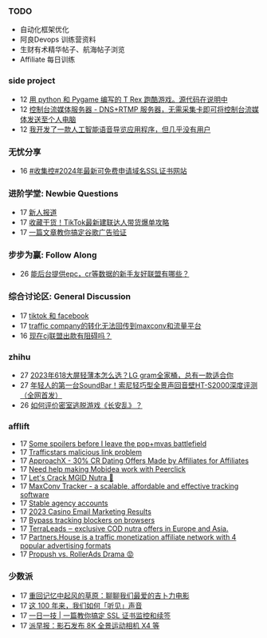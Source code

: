 ### TODO
-  自动化框架优化
-  阿良Devops 训练营资料
-  生财有术精华帖子、航海帖子浏览
-  Affiliate 每日训练

### side project
<!-- sideproject:START -->
-  12 [用 python 和 Pygame 编写的 T Rex 跑酷游戏。源代码在说明中](https://www.youtube.com/watch?v=pZySIXSelCA)
-  12 [控制台流媒体服务器 - DNS+RTMP 服务器，无需采集卡即可将控制台流媒体发送至个人电脑](https://github.com/Aioros/console-streaming-server)
-  12 [我开发了一款人工智能语音导览应用程序，但几乎没有用户](https://www.reddit.com/r/SideProject/comments/18gpp0e/ive_built_an_ai_audio_tour_app_but_have_almost_no/)<!-- sideproject:END -->


### 无忧分享
<!-- ruyo:START -->
-  16 [#收集控#2024年最新可免费申请域名SSL证书网站](https://51.ruyo.net/18485.html)<!-- ruyo:END -->

### 进阶学堂: Newbie Questions
<!-- advertcn1:START -->
-  17 [新人报道](https://www.advertcn.com/thread-114719-1-1.html)
-  17 [收藏干货！TikTok最新建联达人带货爆单攻略](https://www.advertcn.com/thread-114716-1-1.html)
-  17 [一篇文章教你搞定谷歌广告验证](https://www.advertcn.com/thread-114713-1-1.html)<!-- advertcn1:END -->

### 步步为赢: Follow Along
<!-- advertcn2:START -->
-  26 [能后台提供epc，cr等数据的新手友好联盟有哪些？](https://www.advertcn.com/thread-114470-1-1.html)<!-- advertcn2:END -->

### 综合讨论区: General Discussion
<!-- advertcn3:START -->
-  17 [tiktok 和 facebook](https://www.advertcn.com/thread-114722-1-1.html)
-  17 [traffic company的转化无法回传到maxconv和流量平台](https://www.advertcn.com/thread-114711-1-1.html)
-  16 [现在cj联盟出款有阻碍吗？](https://www.advertcn.com/thread-114709-1-1.html)<!-- advertcn3:END -->


### zhihu
<!-- zhihu:START -->
-  27 [2023年618大屏轻薄本怎么选？LG gram全家桶，总有一款适合你](http://zhuanlan.zhihu.com/p/632641888?utm_campaign=rss&utm_medium=rss&utm_source=rss&utm_content=title)
-  27 [年轻人的第一台SoundBar！索尼轻巧型全景声回音壁HT-S2000深度评测（全网首发）](http://zhuanlan.zhihu.com/p/630990296?utm_campaign=rss&utm_medium=rss&utm_source=rss&utm_content=title)
-  26 [如何评价密室逃脱游戏《长安乱》？](http://www.zhihu.com/question/563950552/answer/3045961312?utm_campaign=rss&utm_medium=rss&utm_source=rss&utm_content=title)<!-- zhihu:END -->

### afflift
<!-- afflift:START -->
-  17 [Some spoilers before I leave the pop+mvas battlefield](https://afflift.com/f/threads/some-spoilers-before-i-leave-the-pop-mvas-battlefield.12992/)
-  17 [Trafficstars malicious link problem](https://afflift.com/f/threads/trafficstars-malicious-link-problem.12966/)
-  17 [ApproachX - 30% CR Dating Offers Made by Affiliates for Affiliates](https://afflift.com/f/threads/approachx-30-cr-dating-offers-made-by-affiliates-for-affiliates.9381/)
-  17 [Need help making Mobidea work with Peerclick](https://afflift.com/f/threads/need-help-making-mobidea-work-with-peerclick.10009/)
-  17 [Let&#39;s Crack MGID Nutra 🚀](https://afflift.com/f/threads/lets-crack-mgid-nutra-%F0%9F%9A%80.12967/)
-  17 [MaxConv Tracker - a scalable, affordable and effective tracking software](https://afflift.com/f/threads/maxconv-tracker-a-scalable-affordable-and-effective-tracking-software.9941/)
-  17 [Stable agency accounts](https://afflift.com/f/threads/stable-agency-accounts.12994/)
-  17 [2023 Casino Email Marketing Results](https://afflift.com/f/threads/2023-casino-email-marketing-results.12465/)
-  17 [Bypass tracking blockers on browsers](https://afflift.com/f/threads/bypass-tracking-blockers-on-browsers.12993/)
-  17 [TerraLeads ‒ exclusive COD nutra offers in Europe and Asia.](https://afflift.com/f/threads/terraleads-%E2%80%92-exclusive-cod-nutra-offers-in-europe-and-asia.3287/)
-  17 [Partners.House is a traffic monetization affiliate network with 4 popular advertising formats](https://afflift.com/f/threads/partners-house-is-a-traffic-monetization-affiliate-network-with-4-popular-advertising-formats.12128/)
-  17 [Propush vs. RollerAds Drama 😡](https://afflift.com/f/threads/propush-vs-rollerads-drama-%F0%9F%98%A1.12983/)<!-- afflift:END -->

### 少数派
<!-- sspai:START -->
-  17 [重回记忆中起风的草原：聊聊我们最爱的吉卜力电影](https://sspai.com/post/88085)
-  17 [这 100 年来，我们如何「听见」声音](https://sspai.com/post/88090)
-  17 [一日一技 | 一篇教你搞定 SSL 证书监控和续签](https://sspai.com/post/88127)
-  17 [派早报：影石发布 8K 全景运动相机 X4 等](https://sspai.com/post/88125)<!-- sspai:END -->
